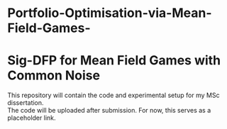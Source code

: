 # Portfolio-Optimisation-via-Mean-Field-Games-

# Sig-DFP for Mean Field Games with Common Noise

This repository will contain the code and experimental setup for my MSc dissertation.  
The code will be uploaded after submission. For now, this serves as a placeholder link.
